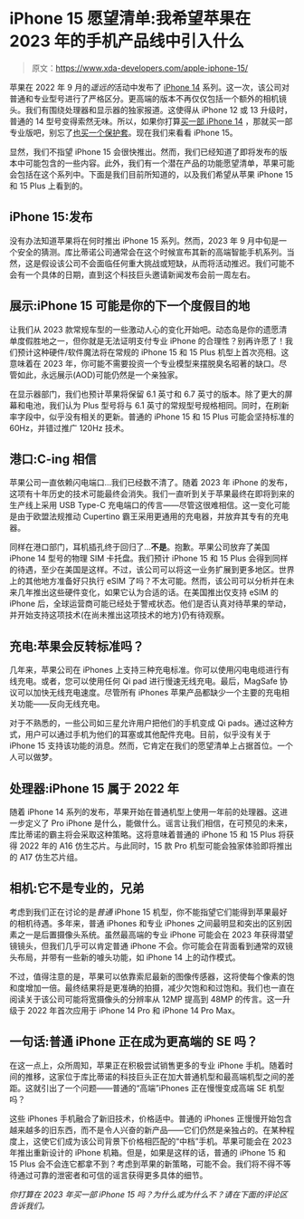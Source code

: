 # iPhone 15 愿望清单:我希望苹果在 2023 年的手机产品线中引入什么

> 原文：<https://www.xda-developers.com/apple-iphone-15/>

苹果在 2022 年 9 月的*遥远的*活动中发布了 [iPhone 14](https://www.xda-developers.com/apple-iphone-14-review/) 系列。这一次，该公司对普通和专业型号进行了严格区分。更高端的版本不再仅仅包括一个额外的相机镜头。我们有围绕处理器和显示器的独家报道。这使得从 iPhone 12 或 13 升级时，普通的 14 型号变得索然无味。所以，如果你打算[买一部 iPhone 14](https://www.xda-developers.com/best-apple-iphone-14-deals/) ，那就买一部专业版吧，别忘了[也买一个保护套](https://www.xda-developers.com/best-apple-iphone-14-cases/)。现在我们来看看 iPhone 15。

显然，我们不指望 iPhone 15 会很快推出。然而，我们已经知道了即将发布的版本中可能包含的一些内容。此外，我们有一个潜在产品的功能愿望清单，苹果可能会包括在这个系列中。下面是我们目前所知道的，以及我们希望从苹果 iPhone 15 和 15 Plus 上看到的。

## iPhone 15:发布

没有办法知道苹果将在何时推出 iPhone 15 系列。然而，2023 年 9 月中旬是一个安全的猜测。库比蒂诺公司通常会在这个时候宣布其新的高端智能手机系列。当然，这是假设该公司不会面临任何重大挑战或短缺，从而将活动推迟。我们可能不会有一个具体的日期，直到这个科技巨头邀请新闻发布会前一周左右。

## 展示:iPhone 15 可能是你的下一个度假目的地

让我们从 2023 款常规车型的一些激动人心的变化开始吧。动态岛是你的遗愿清单度假胜地之一，但你就是无法证明支付专业 iPhone 的合理性？别再许愿了！我们预计这种硬件/软件魔法将在常规的 iPhone 15 和 15 Plus 机型上首次亮相。这意味着在 2023 年，你可能不需要投资一个专业模型来摆脱臭名昭著的缺口。尽管如此，永远展示(AOD)可能仍然是一个亲独家。

在显示器部门，我们也预计苹果将保留 6.1 英寸和 6.7 英寸的版本。除了更大的屏幕和电池，我们认为 Plus 型号将与 6.1 英寸的常规型号规格相同。同时，在刷新率字段中，似乎没有相关的更新。普通的 iPhone 15 和 15 Plus 可能会坚持标准的 60Hz，并错过推广 120Hz 技术。

## 港口:C-ing 相信

苹果公司一直依赖闪电端口...我们已经数不清了。随着 2023 年 iPhone 的发布，这项有十年历史的技术可能最终会消失。我们一直听到关于苹果最终在即将到来的生产线上采用 USB Type-C 充电端口的传言——尽管这很难相信。这一变化可能是由于欧盟法规推动 Cupertino 霸王采用更通用的充电器，并放弃其专有的充电器。

同样在港口部门，耳机插孔终于回归了...**不是**。抱歉。苹果公司放弃了美国 iPhone 14 型号的物理 SIM 卡托盘。我们预计 iPhone 15 和 15 Plus 会得到同样的待遇，至少在美国是这样。不过，该公司可以将这一业务扩展到更多地区。世界上的其他地方准备好只执行 eSIM 了吗？不太可能。然而，该公司可以分析并在未来几年推出这些硬件变化，如果它认为合适的话。在美国推出仅支持 eSIM 的 iPhone 后，全球运营商可能已经处于警戒状态。他们是否认真对待苹果的举动，并开始支持这项技术(在尚未推出这项技术的地方)仍有待观察。

## 充电:苹果会反转标准吗？

几年来，苹果公司在 iPhones 上支持三种充电标准。你可以使用闪电电缆进行有线充电。或者，您可以使用任何 Qi pad 进行慢速无线充电。最后，MagSafe 协议可以加快无线充电速度。尽管所有 iPhones 苹果产品都缺少一个主要的充电相关功能——反向无线充电。

对于不熟悉的，一些公司如三星允许用户把他们的手机变成 Qi pads。通过这种方式，用户可以通过手机为他们的耳塞或其他配件充电。目前，似乎没有关于 iPhone 15 支持该功能的消息。然而，它肯定在我们的愿望清单上占据首位。一个人可以做梦。

## 处理器:iPhone 15 属于 2022 年

随着 iPhone 14 系列的发布，苹果开始在普通机型上使用一年前的处理器。这进一步定义了 Pro iPhone 是什么，能做什么。谣言让我们相信，在可预见的未来，库比蒂诺的霸主将会采取这种策略。这将意味着普通的 iPhone 15 和 15 Plus 将获得 2022 年的 A16 仿生芯片。与此同时，15 款 Pro 机型可能会独家体验即将推出的 A17 仿生芯片组。

## 相机:它不是专业的，兄弟

考虑到我们正在讨论的是*普通* iPhone 15 机型，你不能指望它们能得到苹果最好的相机待遇。多年来，普通 iPhones 和专业 iPhones 之间最明显和突出的区别因素之一是后置摄像头系统。虽然最高端的专业 iPhone 可能会在 2023 年获得潜望镜镜头，但我们几乎可以肯定普通 iPhone 不会。你可能会在背面看到通常的双镜头布局，并带有一些新的噱头功能，如 iPhone 14 上的动作模式。

不过，值得注意的是，苹果可以依靠索尼最新的图像传感器，这将使每个像素的饱和度增加一倍。最终结果将是更准确的拍摄，减少欠饱和和过饱和。我们也一直在阅读关于该公司可能将宽摄像头的分辨率从 12MP 提高到 48MP 的传言。这一升级于 2022 年首次应用于 iPhone 14 Pro 和 iPhone 14 Pro Max。

## 一句话:普通 iPhone 正在成为更高端的 SE 吗？

在这一点上，众所周知，苹果正在积极尝试销售更多的专业 iPhone 手机。随着时间的推移，这家位于库比蒂诺的科技巨头正在加大普通机型和最高端机型之间的差距。这就引出了一个问题——普通的“高端”iPhones 正在慢慢变成高端 SE 机型吗？

这些 iPhones 手机融合了新旧技术，价格适中。普通的 iPhones 正慢慢开始包含越来越多的旧东西，而不是令人兴奋的新产品——它们仍然是亲独占的。在某种程度上，这使它们成为该公司背景下价格相匹配的“中档”手机。苹果可能会在 2023 年推出重新设计的 iPhone 机箱。但是，如果是这样的话，普通的 iPhone 15 和 15 Plus 会不会连它都拿不到？考虑到苹果的新策略，可能不会。我们将不得不等待通过可靠的泄密者和可信的谣言获得更多具体的细节。

*你打算在 2023 年买一部 iPhone 15 吗？为什么或为什么不？请在下面的评论区告诉我们。*